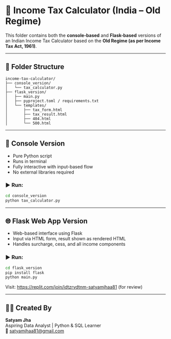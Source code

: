 # 🧾 Income Tax Calculator (India – Old Regime)

This folder contains both the **console-based** and **Flask-based** versions of an Indian Income Tax Calculator based on the **Old Regime (as per Income Tax Act, 1961)**.

---

## 📂 Folder Structure

```
income-tax-calculator/
├── console_version/
│   └── tax_calculator.py
├── flask_version/
│   ├── main.py
│   ├── pyproject.toml / requirements.txt
│   └── templates/
│       ├── tax_form.html
│       ├── tax_result.html
│       ├── 404.html
│       └── 500.html
```

---

## 🧾 Console Version

- Pure Python script
- Runs in terminal
- Fully interactive with input-based flow
- No external libraries required

### ▶️ Run:
```bash
cd console_version
python tax_calculator.py
```

---

## 🌐 Flask Web App Version

- Web-based interface using Flask
- Input via HTML form, result shown as rendered HTML
- Handles surcharge, cess, and all income components

### ▶️ Run:
```bash
cd flask_version
pip install flask
python main.py
```

Visit: https://replit.com/join/idtzrvdtnm-satyamjhaa81 (for review)

---

## 👨‍💻 Created By

**Satyam Jha**  
Aspiring Data Analyst | Python & SQL Learner  
📧 satyamjhaa81@gmail.com
